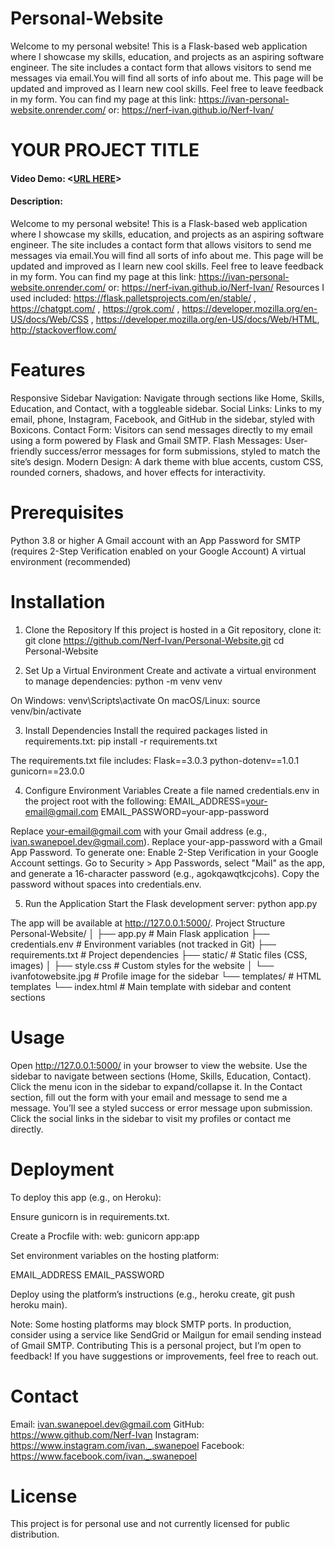 # Personal-Website

Welcome to my personal website! This is a Flask-based web application where I showcase my skills, education, and projects as an aspiring software engineer. The site includes a contact form that allows visitors to send me messages via email.You will find all sorts of info about me. This page will be updated and improved as I learn new cool skills. Feel free to leave feedback in my form. You can find my page at this link: https://ivan-personal-website.onrender.com/
or: https://nerf-ivan.github.io/Nerf-Ivan/
# YOUR PROJECT TITLE
#### Video Demo:  <[URL HERE](https://studio.youtube.com/video/gZpOftGS-eA/edit)>
#### Description:
Welcome to my personal website! This is a Flask-based web application where I showcase my skills, education, and projects as an aspiring software engineer. The site includes a contact form that allows visitors to send me messages via email.You will find all sorts of info about me. This page will be updated and improved as I learn new cool skills. Feel free to leave feedback in my form. You can find my page at this link: https://ivan-personal-website.onrender.com/
or: https://nerf-ivan.github.io/Nerf-Ivan/
Resources I used included: https://flask.palletsprojects.com/en/stable/ , https://chatgpt.com/ , https://grok.com/ , https://developer.mozilla.org/en-US/docs/Web/CSS , https://developer.mozilla.org/en-US/docs/Web/HTML, http://stackoverflow.com/
# Features

Responsive Sidebar Navigation: Navigate through sections like Home, Skills, Education, and Contact, with a toggleable sidebar.
Social Links: Links to my email, phone, Instagram, Facebook, and GitHub in the sidebar, styled with Boxicons.
Contact Form: Visitors can send messages directly to my email using a form powered by Flask and Gmail SMTP.
Flash Messages: User-friendly success/error messages for form submissions, styled to match the site’s design.
Modern Design: A dark theme with blue accents, custom CSS, rounded corners, shadows, and hover effects for interactivity.

# Prerequisites

Python 3.8 or higher
A Gmail account with an App Password for SMTP (requires 2-Step Verification enabled on your Google Account)
A virtual environment (recommended)

# Installation
1. Clone the Repository
If this project is hosted in a Git repository, clone it:
git clone <https://github.com/Nerf-Ivan/Personal-Website.git>
cd Personal-Website

2. Set Up a Virtual Environment
Create and activate a virtual environment to manage dependencies:
python -m venv venv


On Windows: venv\Scripts\activate
On macOS/Linux: source venv/bin/activate

3. Install Dependencies
Install the required packages listed in requirements.txt:
pip install -r requirements.txt

The requirements.txt file includes:
Flask==3.0.3
python-dotenv==1.0.1
gunicorn==23.0.0

4. Configure Environment Variables
Create a file named credentials.env in the project root with the following:
EMAIL_ADDRESS=your-email@gmail.com
EMAIL_PASSWORD=your-app-password


Replace your-email@gmail.com with your Gmail address (e.g., ivan.swanepoel.dev@gmail.com).
Replace your-app-password with a Gmail App Password. To generate one:
Enable 2-Step Verification in your Google Account settings.
Go to Security > App Passwords, select "Mail" as the app, and generate a 16-character password (e.g., agokqawqtkcjcohs).
Copy the password without spaces into credentials.env.



5. Run the Application
Start the Flask development server:
python app.py

The app will be available at http://127.0.0.1:5000/.
Project Structure
Personal-Website/
│
├── app.py               # Main Flask application
├── credentials.env      # Environment variables (not tracked in Git)
├── requirements.txt     # Project dependencies
├── static/              # Static files (CSS, images)
│   ├── style.css        # Custom styles for the website
│   └── ivanfotowebsite.jpg  # Profile image for the sidebar
└── templates/           # HTML templates
    └── index.html       # Main template with sidebar and content sections

# Usage

Open http://127.0.0.1:5000/ in your browser to view the website.
Use the sidebar to navigate between sections (Home, Skills, Education, Contact).
Click the menu icon in the sidebar to expand/collapse it.
In the Contact section, fill out the form with your email and message to send me a message. You’ll see a styled success or error message upon submission.
Click the social links in the sidebar to visit my profiles or contact me directly.

# Deployment
To deploy this app (e.g., on Heroku):

Ensure gunicorn is in requirements.txt.

Create a Procfile with:
web: gunicorn app:app


Set environment variables on the hosting platform:

EMAIL_ADDRESS
EMAIL_PASSWORD


Deploy using the platform’s instructions (e.g., heroku create, git push heroku main).


Note: Some hosting platforms may block SMTP ports. In production, consider using a service like SendGrid or Mailgun for email sending instead of Gmail SMTP.
Contributing
This is a personal project, but I’m open to feedback! If you have suggestions or improvements, feel free to reach out.
# Contact

Email: ivan.swanepoel.dev@gmail.com
GitHub: https://www.github.com/Nerf-Ivan
Instagram: https://www.instagram.com/ivan._.swanepoel
Facebook: https://www.facebook.com/ivan._.swanepoel
# License
This project is for personal use and not currently licensed for public distribution.
